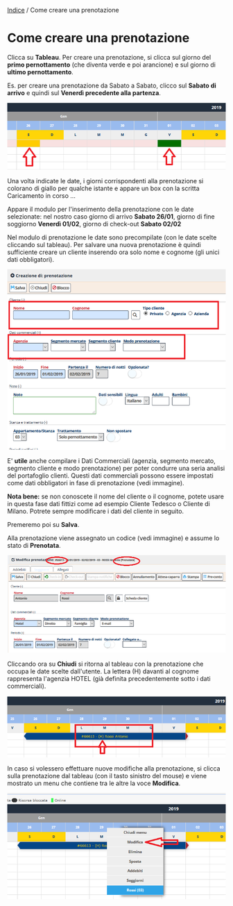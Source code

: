 

[Indice](index.html) / Come creare una prenotazione

# Come creare una prenotazione

Clicca su **Tableau**. Per creare una prenotazione, si clicca sul giorno del **primo pernottamento** (che diventa verde e poi arancione) e sul giorno di **ultimo pernottamento**.

Es. per creare una prenotazione da Sabato a Sabato, clicco sul **Sabato di arrivo** e quindi sul **Venerdì precedente alla partenza**.

![](images/booking-001c.png)

Una volta indicate le date, i giorni corrispondenti alla prenotazione si colorano di giallo per qualche istante e appare un box con la scritta Caricamento in corso …

Appare il modulo per l'inserimento della prenotazione con le date selezionate:
nel nostro caso giorno di arrivo **Sabato 26/01**, giorno di fine soggiorno **Venerdì 01/02**, giorno di check-out **Sabato 02/02**

Nel modulo di prenotazione le date sono precompilate (con le date scelte cliccando sul tableau). Per salvare una nuova prenotazione è quindi sufficiente creare un cliente inserendo ora solo nome e cognome (gli unici dati obbligatori). 

![](images/booking-002c.png)

E' **utile** anche compilare i Dati Commerciali (agenzia, segmento mercato, segmento cliente e modo prenotazione) per poter condurre una seria analisi del portafoglio clienti. Questi dati commerciali possono essere impostati come dati obbligatori in fase di prenotazione (vedi immagine).

**Nota bene:** se non conoscete il nome del cliente o il cognome, potete usare in questa fase dati fittizi come ad esempio Cliente Tedesco o Cliente di Milano. Potrete sempre modificare i dati del cliente in seguito.

Premeremo poi su **Salva**.

Alla prenotazione viene assegnato un codice (vedi immagine) e assume lo stato di **Prenotata**.

![](images/booking-004c.png)

Cliccando ora su **Chiudi** si ritorna al tableau con la prenotazione che occupa le date scelte dall'utente. La lettera (H) davanti al cognome rappresenta l'agenzia HOTEL (già definita precedentemente sotto i dati commerciali).

![](images/booking-005c.png)

In caso si volessero effettuare nuove modifiche alla prenotazione, si clicca sulla prenotazione dal tableau (con il tasto sinistro del mouse) e viene mostrato un menu che contiene tra le altre la voce **Modifica**.

![](images/booking-006c.png)
